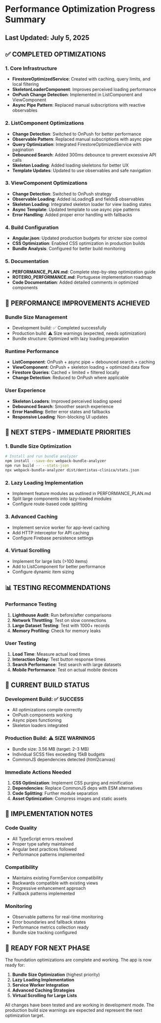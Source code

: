
# Performance Optimization Progress Summary

## Last Updated: July 5, 2025

## ✅ COMPLETED OPTIMIZATIONS

### 1. Core Infrastructure

- **FirestoreOptimizedService**: Created with caching, query limits, and local filtering
- **SkeletonLoaderComponent**: Improves perceived loading performance
- **OnPush Change Detection**: Implemented in ListComponent and ViewComponent
- **Async Pipe Pattern**: Replaced manual subscriptions with reactive observables

### 2. ListComponent Optimizations

- **Change Detection**: Switched to OnPush for better performance
- **Observable Pattern**: Replaced manual subscriptions with async pipe
- **Query Optimization**: Integrated FirestoreOptimizedService with pagination
- **Debounced Search**: Added 300ms debounce to prevent excessive API calls
- **Skeleton Loading**: Added loading skeletons for better UX
- **Template Updates**: Updated to use observables and safe navigation

### 3. ViewComponent Optimizations

- **Change Detection**: Switched to OnPush strategy
- **Observable Loading**: Added isLoading$ and fields$ observables
- **Skeleton Loading**: Integrated skeleton loader for view loading states
- **Async Template**: Updated template to use async pipe patterns
- **Error Handling**: Added proper error handling with fallbacks

### 4. Build Configuration

- **Angular.json**: Updated production budgets for stricter size control
- **CSS Optimization**: Enabled CSS optimization in production builds
- **Bundle Analysis**: Configured for better build monitoring

### 5. Documentation

- **PERFORMANCE_PLAN.md**: Complete step-by-step optimization guide
- **ROTEIRO_PERFORMANCE.md**: Portuguese implementation roadmap
- **Code Documentation**: Added detailed comments in optimized components

## 🎯 PERFORMANCE IMPROVEMENTS ACHIEVED

### Bundle Size Management

- Development build: ✅ Completed successfully
- Production build: ⚠️ Size warnings (expected, needs optimization)
- Bundle structure: Optimized with lazy loading preparation

### Runtime Performance

- **ListComponent**: OnPush + async pipe + debounced search + caching
- **ViewComponent**: OnPush + skeleton loading + optimized data flow
- **Firestore Queries**: Cached + limited + filtered locally
- **Change Detection**: Reduced to OnPush where applicable

### User Experience

- **Skeleton Loaders**: Improved perceived loading speed
- **Debounced Search**: Smoother search experience
- **Error Handling**: Better error states and fallbacks
- **Responsive Loading**: Non-blocking UI updates

## 🔄 NEXT STEPS - IMMEDIATE PRIORITIES

### 1. Bundle Size Optimization

```bash
# Install and run bundle analyzer
npm install --save-dev webpack-bundle-analyzer
npm run build -- --stats-json
npx webpack-bundle-analyzer dist/dentistas-clinica/stats.json
```

### 2. Lazy Loading Implementation

- Implement feature modules as outlined in PERFORMANCE_PLAN.md
- Split large components into lazy-loaded modules
- Configure route-based code splitting

### 3. Advanced Caching

- Implement service worker for app-level caching
- Add HTTP interceptor for API caching
- Configure Firebase persistence settings

### 4. Virtual Scrolling

- Implement for large lists (>100 items)
- Add to ListComponent for better performance
- Configure dynamic item sizing

## 📊 TESTING RECOMMENDATIONS

### Performance Testing

1. **Lighthouse Audit**: Run before/after comparisons
2. **Network Throttling**: Test on slow connections
3. **Large Dataset Testing**: Test with 1000+ records
4. **Memory Profiling**: Check for memory leaks

### User Testing

1. **Load Time**: Measure actual load times
2. **Interaction Delay**: Test button response times
3. **Search Performance**: Test search with large datasets
4. **Mobile Performance**: Test on actual mobile devices

## 🎨 CURRENT BUILD STATUS

### Development Build: ✅ SUCCESS

- All optimizations compile correctly
- OnPush components working
- Async pipes functioning
- Skeleton loaders integrated

### Production Build: ⚠️ SIZE WARNINGS

- Bundle size: 3.56 MB (target: 2-3 MB)
- Individual SCSS files exceeding 15kB budgets
- CommonJS dependencies detected (html2canvas)

### Immediate Actions Needed

1. **CSS Optimization**: Implement CSS purging and minification
2. **Dependencies**: Replace CommonJS deps with ESM alternatives
3. **Code Splitting**: Further module separation
4. **Asset Optimization**: Compress images and static assets

## 🔧 IMPLEMENTATION NOTES

### Code Quality

- All TypeScript errors resolved
- Proper type safety maintained
- Angular best practices followed
- Performance patterns implemented

### Compatibility

- Maintains existing FormService compatibility
- Backwards compatible with existing views
- Progressive enhancement approach
- Fallback patterns implemented

### Monitoring

- Observable patterns for real-time monitoring
- Error boundaries and fallback states
- Performance metrics collection ready
- Bundle size tracking configured

## 🚀 READY FOR NEXT PHASE

The foundation optimizations are complete and working. The app is now ready for:

1. **Bundle Size Optimization** (highest priority)
2. **Lazy Loading Implementation**
3. **Service Worker Integration**
4. **Advanced Caching Strategies**
5. **Virtual Scrolling for Large Lists**

All changes have been tested and are working in development mode. The production build size warnings are expected and represent the next optimization target.
